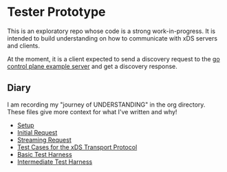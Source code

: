 # Tester Prototype

This is an exploratory repo whose code is a strong work-in-progress. It is
intended to build understanding on how to communicate with xDS servers and clients. 

At the moment, it is a client expected to send a discovery request to the [go control plane example server](https://github.com/envoyproxy/go-control-plane/blob/main/internal/example/README.md) and get a discovery response.

## Diary
I am recording my "journey of UNDERSTANDING" in the org directory.  These files give 
more context for what I've written and why!
- [Setup](./docs/setup.org)
- [Initial Request](./org/initial-request.org)
- [Streaming Request](./org/streaming-request.org)
- [Test Cases for the xDS Transport Protocol](./org/test-cases-for-xds-transport.org)
- [Basic Test Harness](./org/basic-harness.org)
- [Intermediate Test Harness](./org/intermediate-harness.org)

